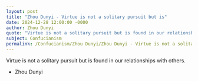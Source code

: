 ```yaml
---
layout: post
title: "Zhou Dunyi - Virtue is not a solitary pursuit but is"
date: 2024-12-28 12:00:00 -0000
author: Zhou Dunyi
quote: "Virtue is not a solitary pursuit but is found in our relationships with others."
subject: Confucianism
permalink: /Confucianism/Zhou Dunyi/Zhou Dunyi - Virtue is not a solitary pursuit but is
---
```


Virtue is not a solitary pursuit but is found in our relationships with others.

- Zhou Dunyi
